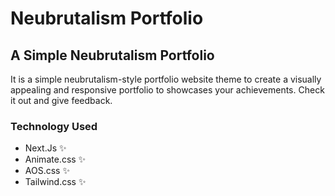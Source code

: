 # Neubrutalism Portfolio
## A Simple Neubrutalism Portfolio

It is a simple neubrutalism-style portfolio website theme to create a visually appealing and responsive portfolio to showcases your achievements. Check it out and give feedback.

### Technology Used
- Next.Js ✨
- Animate.css ✨
- AOS.css ✨
- Tailwind.css ✨

